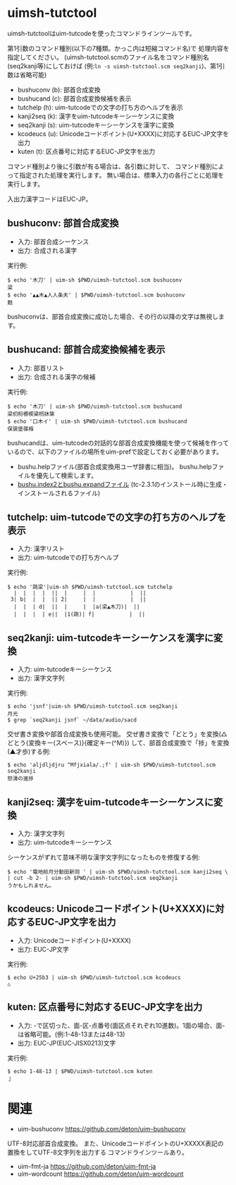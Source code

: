uimsh-tutctool
==============

uimsh-tutctoolはuim-tutcodeを使ったコマンドラインツールです。

第1引数のコマンド種別(以下の7種類。かっこ内は短縮コマンド名)で
処理内容を指定してください。
(uimsh-tutctool.scmのファイル名をコマンド種別名(seq2kanji等)にしておけば
(例:`ln -s uimsh-tutctool.scm seq2kanji`)、第1引数は省略可能)

  * bushuconv (b): 部首合成変換
  * bushucand (c): 部首合成変換候補を表示
  * tutchelp (h): uim-tutcodeでの文字の打ち方のヘルプを表示
  * kanji2seq (k): 漢字をuim-tutcodeキーシーケンスに変換
  * seq2kanji (s): uim-tutcodeキーシーケンスを漢字に変換
  * kcodeucs (u): Unicodeコードポイント(U+XXXX)に対応するEUC-JP文字を出力
  * kuten (t): 区点番号に対応するEUC-JP文字を出力

コマンド種別より後に引数が有る場合は、各引数に対して、
コマンド種別によって指定された処理を実行します。
無い場合は、標準入力の各行ごとに処理を実行します。

入出力漢字コードはEUC-JP。

bushuconv: 部首合成変換
-----------------------
* 入力: 部首合成シーケンス
* 出力: 合成される漢字

実行例:

    $ echo '木刀' | uim-sh $PWD/uimsh-tutctool.scm bushuconv
    梁
    $ echo '▲▲木▲人人条夫' | $PWD/uimsh-tutctool.scm bushuconv
    麩

bushuconvは、部首合成変換に成功した場合、その行の以降の文字は無視します。

bushucand: 部首合成変換候補を表示
---------------------------------
* 入力: 部首リスト
* 出力: 合成される漢字の候補

実行例:

    $ echo '木刀' | uim-sh $PWD/uimsh-tutctool.scm bushucand
    梁朷枌梛楔粱枴牀簗
    $ echo '口木イ' | uim-sh $PWD/uimsh-tutctool.scm bushucand
    保褒堡葆褓

bushucandは、uim-tutcodeの対話的な部首合成変換機能を使って候補を作って
いるので、以下のファイルの場所をuim-prefで設定しておく必要があります。

- bushu.helpファイル(部首合成変換用ユーザ辞書に相当)。
  bushu.helpファイルを優先して検索します。
- [bushu.index2とbushu.expandファイル](http://www1.interq.or.jp/~deton/tutcode/#bushudic)
  (tc-2.3.1のインストール時に生成・インストールされるファイル)

tutchelp: uim-tutcodeでの文字の打ち方のヘルプを表示
---------------------------------------------------
* 入力: 漢字リスト
* 出力: uim-tutcodeでの打ち方ヘルプ

実行例:

    $ echo '跳梁'|uim-sh $PWD/uimsh-tutctool.scm tutchelp
      |  |  |  |  ||  |     |  |           |  ||
     3| b|  |  |  || 2|     |  |           |  ||
      |  |  | d|  ||  |     |  |a(梁▲木刀)|  ||
      |  |  |  | e||  |1(跳)| f|           |  ||

seq2kanji: uim-tutcodeキーシーケンスを漢字に変換
------------------------------------------------
* 入力: uim-tutcodeキーシーケンス
* 出力: 漢字文字列

実行例:

    $ echo 'jsnf'|uim-sh $PWD/uimsh-tutctool.scm seq2kanji
    月光
    $ grep `seq2kanji jsnf` ~/data/audio/sacd

交ぜ書き変換や部首合成変換も使用可能。
交ぜ書き変換で「どとう」を変換(△どとう{変換キー(スペース)}{確定キー(^M)})
して、部首合成変換で「捗」を変換(▲才歩)する例:

    $ echo 'aljdljdjru ^Mfjxiala/.;f' | uim-sh $PWD/uimsh-tutctool.scm seq2kanji
    怒濤の進捗

kanji2seq: 漢字をuim-tutcodeキーシーケンスに変換
------------------------------------------------
* 入力: 漢字文字列
* 出力: uim-tutcodeキーシーケンス

シーケンスがずれて意味不明な漢字文字列になったものを修復する例:

    $ echo '電地給月分動田新同 ' | uim-sh $PWD/uimsh-tutctool.scm kanji2seq \
    | cut -b 2- | uim-sh $PWD/uimsh-tutctool.scm seq2kanji
    うかもしれません。

kcodeucs: Unicodeコードポイント(U+XXXX)に対応するEUC-JP文字を出力
-----------------------------------------------------------------
* 入力: Unicodeコードポイント(U+XXXX)
* 出力: EUC-JP文字

実行例:

    $ echo U+25b3 | uim-sh $PWD/uimsh-tutctool.scm kcodeucs
    △

kuten: 区点番号に対応するEUC-JP文字を出力
-----------------------------------------
* 入力: -で区切った、面-区-点番号(面区点それぞれ10進数)。1面の場合、面-は省略可能。(例:1-48-13または48-13)
* 出力: EUC-JP(EUC-JISX0213)文字

実行例:

    $ echo 1-48-13 | $PWD/uimsh-tutctool.scm kuten
    亅

関連
====

* uim-bushuconv https://github.com/deton/uim-bushuconv

UTF-8対応部首合成変換。
また、UnicodeコードポイントのU+XXXXX表記の置換をしてUTF-8文字列を出力する
コマンドラインツールあり。

* uim-fmt-ja https://github.com/deton/uim-fmt-ja
* uim-wordcount https://github.com/deton/uim-wordcount
